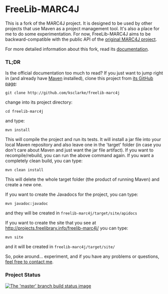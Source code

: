 # FreeLib-MARC4J

This is a fork of the MARC4J project. It is designed to be used by other projects that use Maven as a project management tool.  It's also a place for me to do some experimentation.  For now, FreeLib-MARC4J aims to be backward-compatible with the public API of the [original MARC4J project](http://github.com/marc4j/marc4j).

For more detailed information about this fork, read its [documentation](http://projects.freelibrary.info/freelib-marc4j/).

### TL;DR

Is the official documentation too much to read?  If you just want to jump right in (and already have [Maven](http://maven.apache.org) installed), clone this project from [its GitHub page](http://github.com/ksclarke/freelib-marc4j):

    git clone http://github.com/ksclarke/freelib-marc4j

change into its project directory:

    cd freelib-marc4j

and type:

    mvn install

This will compile the project and run its tests.  It will install a jar file into your local Maven repository and also leave one in the 'target' folder (in case you don't care about Maven and just want the jar file artifact).  If you want to recompile/rebuild, you can run the above command again.  If you want a completely clean build, you can type:

    mvn clean install

This will delete the whole target folder (the product of running Maven) and create a new one.

If you want to create the Javadocs for the project, you can type:

    mvn javadoc:javadoc

and they will be created in `freelib-marc4j/target/site/apidocs`

If you want to create the site that you see at http://projects.freelibrary.info/freelib-marc4j/ you can type:

    mvn site
 
and it will be created in `freelib-marc4j/target/site/`

So, poke around... experiment, and if you have any problems or questions, [feel free to contact me](mailto:ksclarke@gmail.com).

### Project Status

[![The 'master' branch build status image](https://travis-ci.org/ksclarke/freelib-marc4j.png?branch=master)](https://travis-ci.org/ksclarke/freelib-marc4j)
